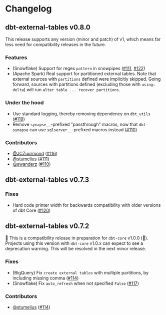 # Changelog

## dbt-external-tables v0.8.0

This release supports any version (minor and patch) of v1, which means far less need for compatibility releases in the future.

### Features
- (Snowflake) Support for regex `pattern` in snowpipes ([#111](https://github.com/dbt-labs/dbt-external-tables/pull/111), [#122](https://github.com/dbt-labs/dbt-external-tables/pull/122))
- (Apache Spark) Real support for partitioned external tables. Note that external sources with `partitions` defined were implicitly skipped. Going forward, sources with partitions defined (excluding those with `using: delta`) will run `alter table ... recover partitions`.

### Under the hood
- Use standard logging, thereby removing dependency on `dbt_utils` ([#119](https://github.com/dbt-labs/dbt-external-tables/pull/119))
- Remove `synapse__`-prefixed "passthrough" macros, now that `dbt-synapse` can use `sqlserver__`-prefixed macros instead ([#110](https://github.com/dbt-labs/dbt-external-tables/pull/110))

### Contributors
- [@JCZuurmond](https://github.com/JCZuurmond) ([#116](https://github.com/dbt-labs/dbt-external-tables/pull/116))
- [@stumelius](https://github.com/stumelius) ([#111](https://github.com/dbt-labs/dbt-external-tables/pull/111))
- [@swanderz](https://github.com/swanderz) ([#110](https://github.com/dbt-labs/dbt-external-tables/pull/110))

## dbt-external-tables v0.7.3

### Fixes
- Hard code printer width for backwards compatibility with older versions of dbt Core ([#120](https://github.com/dbt-labs/dbt-external-tables/pull/120))

## dbt-external-tables v0.7.2
🚨 This is a compatibility release in preparation for `dbt-core` v1.0.0 (🎉). Projects using this version with `dbt-core` v1.0.x can expect to see a deprecation warning. This will be resolved in the next minor release.

### Fixes
- (BigQuery) Fix `create external tables` with multiple partitions, by including missing comma ([#114](https://github.com/dbt-labs/dbt-external-tables/pull/114))
- (Snowflake) Fix `auto_refresh` when not specified `False` ([#117](https://github.com/dbt-labs/dbt-external-tables/pull/117))

### Contributors
- [@stumelius](https://github.com/stumelius) ([#114](https://github.com/dbt-labs/dbt-external-tables/pull/114))
